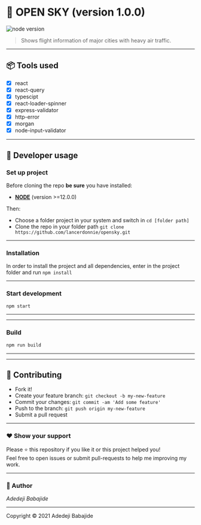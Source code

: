 # **:triangular_flag_on_post: OPEN SKY** (version 1.0.0)

![node version](https://img.shields.io/badge/node->=14.0.0-brightgreen.svg)

> Shows flight information of major cities with heavy air traffic.

---

## **:package: Tools used**

- [x] react
- [x] react-query
- [x] typescipt
- [x] react-loader-spinner
- [x] express-validator
- [x] http-error
- [x] morgan
- [x] node-input-validator

---

## **:wrench: Developer usage**

### **Set up project**

Before cloning the repo **be sure** you have installed:

- [**NODE**](https://www.google.com/search?q=how+to+install+node) (version >=12.0.0)

Then:

- Choose a folder project in your system and switch in `cd [folder path]`
- Clone the repo in your folder path `git clone https://github.com/lancerdonnie/opensky.git`

---

### **Installation**

In order to install the project and all dependencies, enter in the project folder and run `npm install`

---

### Start development

```bash
npm start
```

---

---

### Build

```bash
npm run build
```

---

---

## **:handshake: Contributing**

- Fork it!
- Create your feature branch: `git checkout -b my-new-feature`
- Commit your changes: `git commit -am 'Add some feature'`
- Push to the branch: `git push origin my-new-feature`
- Submit a pull request

---

### **:heart: Show your support**

Please :star: this repository if you like it or this project helped you!\
Feel free to open issues or submit pull-requests to help me improving my work.

---

### **:robot: Author**

_*Adedeji Babajide*_

---

Copyright © 2021 Adedeji Babajide
